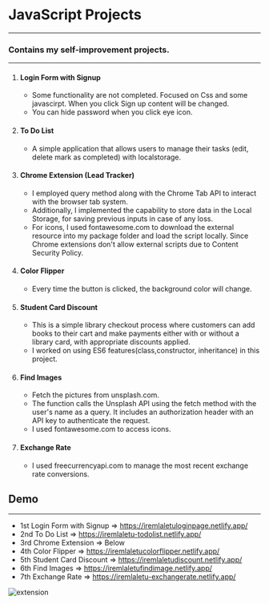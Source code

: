 # JavaScript Projects

---

### Contains my self-improvement projects.

---

1. #### Login Form with Signup
   - Some functionality are not completed. Focused on Css and some javascirpt. When you click Sign up content will be changed.
   - You can hide password when you click eye icon.
2. #### To Do List
   - A simple application that allows users to manage their tasks (edit, delete mark as completed) with localstorage.
3. #### Chrome Extension (Lead Tracker)
   - I employed query method along with the Chrome Tab API to interact with the browser tab system.
   - Additionally, I implemented the capability to store data in the Local Storage, for saving previous inputs in case of any loss.
   - For icons, I used fontawesome.com to download the external resource into my package folder and load the script locally. Since Chrome extensions don't allow external scripts due to Content Security Policy.
4. #### Color Flipper
   - Every time the button is clicked, the background color will change.
5. #### Student Card Discount
   - This is a simple library checkout process where customers can add books to their cart and make payments either with or without a library card, with appropriate discounts applied.
   - I worked on using ES6 features(class,constructor, inheritance) in this project.
6. #### Find Images
   - Fetch the pictures from unsplash.com.
   - The function calls the Unsplash API using the fetch method with the user's name as a query. It includes an authorization header with an API key to authenticate the request.
   - I used fontawesome.com to access icons.
7. #### Exchange Rate
   - I used freecurrencyapi.com to manage the most recent exchange rate conversions.

## Demo

---

- 1st Login Form with Signup => https://iremlaletuloginpage.netlify.app/
- 2nd To Do List => https://iremlaletu-todolist.netlify.app/
- 3rd Chrome Extension => Below
- 4th Color Flipper => https://iremlaletucolorflipper.netlify.app/
- 5th Student Card Discount => https://iremlaletudiscount.netlify.app/
- 6th Find Images => https://iremlaletufindimage.netlify.app/
- 7th Exchange Rate => https://iremlaletu-exchangerate.netlify.app/

![extension](img/extension.gif)
